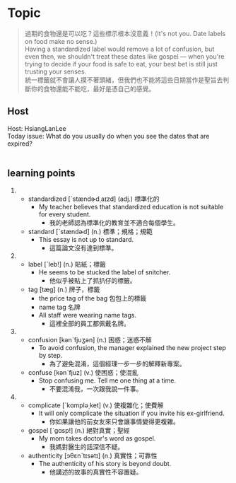 # Topic

> 過期的食物還是可以吃？這些標示根本沒意義！(It's not you. Date labels on food make no sense.) <br>
> Having a standardized label would remove a lot of confusion, but even then, we shouldn't treat these dates like gospel — when you're trying to decide if your food is safe to eat, your best bet is still just trusting your senses. <br>
> 統一標籤就不會讓人摸不著頭緒，但我們也不能將這些日期當作是聖旨去判斷你的食物還能不能吃，最好是憑自己的感覺。 <br>

## Host
Host: HsiangLanLee
<br>Today issue: What do you usually do when you see the dates that are expired?
<br><br>
## learning points
1.
    * standardized  [ˋstændɚd͵aɪzd]  (adj.)  標準化的
      - My teacher believes that standardized education is not suitable for every student.
        + 我的老師認為標準化的教育並不適合每個學生。
    * standard  [ˋstændɚd]  (n.)  標準；規格；規範
      - This essay is not up to standard.
        + 這篇論文沒有達到標準。
2. 
    * label  [ˋleb!]  (n.)  貼紙；標籤
      - He seems to be stucked the label of snitcher.
        + 他似乎被貼上了抓扒仔的標籤。
    * tag  [tæg]  (n.)  牌子，標籤
      - the price tag of the bag 包包上的標籤
      - name tag 名牌
      - All staff were wearing name tags.
        + 這裡全部的員工都佩戴名牌。
3. 
    * confusion  [kənˋfjuʒən]  (n.)  困惑；迷惑不解
      - To avoid confusion, the manager explained the new project step by step.
        + 為了避免混淆，這個經理一步一步的解釋新專案。
    * confuse  [kənˋfjuz]  (v.)  使困惑；使混亂
      - Stop confusing me. Tell me one thing at a time.
        + 不要混淆我，一次跟我說一件事。
4. 
    * complicate  [ˋkɑmplə͵ket]  (v.)  使複雜化；使費解
      - It will only complicate the situation if you invite his ex-girlfriend.
        + 你如果讓他的前女友來只會讓事情變得更複雜。
    * gospel  [ˋgɑsp!]  (n.)  絕對真實；聖經
      - My mom takes doctor's word as gospel.
        + 我媽對醫生的話深信不疑。
    * authenticity  [ɔθɛnˋtɪsətɪ]  (n.)  真實性；可靠性
      - The authenticity of his story is beyond doubt.
        + 他講述的故事的真實性不容置疑。
